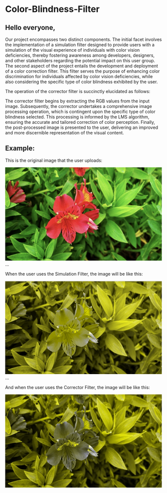 # Color-Blindness-Filter


## Hello everyone,
Our project encompasses two distinct components. The initial facet involves the implementation of a simulation filter designed to provide users with a simulation of the visual experience of individuals with color vision deficiencies, thereby fostering awareness among developers, designers, and other stakeholders regarding the potential impact on this user group.
The second aspect of the project entails the development and deployment of a color correction filter. This filter serves the purpose of enhancing color discrimination for individuals affected by color vision deficiencies, while also considering the specific type of color blindness exhibited by the user. 

The operation of the corrector filter is succinctly elucidated as follows:

The corrector filter begins by extracting the RGB values from the input image.
Subsequently, the corrector undertakes a comprehensive image processing operation, which is contingent upon the specific type of color blindness selected. This processing is informed by the LMS algorithm, ensuring the accurate and tailored correction of color perception.
Finally, the post-processed image is presented to the user, delivering an improved and more discernible representation of the visual content.


## Example:

This is the original image that the user uploads:
<div>
  <img src = "OriginalPic.png" width = "600" height = "300">
</div>
...



When the user uses the Simulation Filter, the image will be like this:
<div>
 <img src = "simulatorPic.png" width = "600" height = "300">
<div>
...




And when the user uses the Corrector Filter, the image will be like this:
<div>
 <img src = "correctorPic.png" width = "600" height = "300">
<div>

